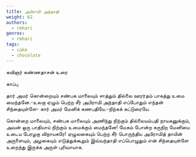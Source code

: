 ```yaml
---
title: அபிராமி அந்தாதி
weight: 62
authors:
  - rmhari
genres:
  - rmhari 
tags:
  - cake
  - chocolate
---
```


கவிஞர் கண்ணதாசன் உரை

காப்பு

தார் அமர் கொன்றையும் சண்பக மாலையும் சாத்தும் தில்லை
ஊரர்தம் பாகத்து உமை மைந்தனே.-உலகு ஏழும் பெற்ற
சீர் அபிராமி அந்தாதி எப்போதும் எந்தன் சிந்தையுள்ளே-
கார் அமர் மேனிக் கணபதியே.-நிற்கக் கட்டுரையே.

கொன்றை மாலையும், சண்பக மாலையும் அணிந்து நிற்கும் தில்லையம்பதி நாயகனுக்கும், அவன் ஒரு பாதியாய் நிற்கும் உமைக்கும் மைந்தனே! மேகம் போன்ற கருநிற மேனியை உடைய பேரழகு விநாயகரே! ஏழுலகையும் பெற்ற சீர் பொருந்திய அபிராமித் தாயின் அருளையும், அழகையும் எடுத்துக்கூறும் இவ்வந்தாதி எப்பொழுதும் என் சிந்தையுள்ளே உறைந்து இருக்க அருள் புரிவாயாக.
